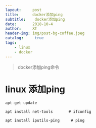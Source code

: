 ```yaml
---
layout:     post
title:      docker添加ping
subtitle:    docker添加ping
date:       2018-10-4
author:     XT
header-img: img/post-bg-coffee.jpeg
catalog: 	 true
tags:
    - linux
    - docker
---
```



> docker添加ping命令

# linux 添加ping

```
apt-get update

apt install net-tools       # ifconfig 

apt install iputils-ping     # ping
```